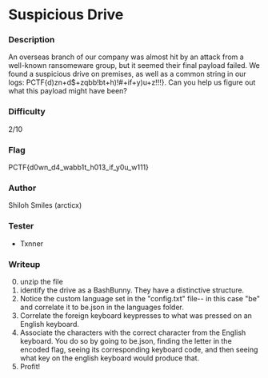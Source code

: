# Suspicious Drive

### Description
An overseas branch of our company was almost hit by an attack from a well-known ransomeware group, but it seemed their final payload failed. We found a suspicious drive on premises, as well as a common string in our logs: PCTF{d)zn+d$+zqbb!bt+h)!#+if+y)u+z!!!}. Can you help us figure out what this payload might have been?

### Difficulty
2/10

### Flag
PCTF{d0wn_d4_wabb1t_h013_if_y0u_w111}

### Author
Shiloh Smiles (arcticx)

### Tester
- Txnner

### Writeup
0. unzip the file
1. identify the drive as a BashBunny. They have a distinctive structure.
2. Notice the custom language set in the "config.txt" file-- in this case "be" and correlate it to be.json in the languages folder.
3. Correlate the foreign keyboard keypresses to what was pressed on an English keyboard.
4. Associate the characters with the correct character from the English keyboard. You do so by going to be.json, finding the letter in the encoded flag, seeing its corresponding keyboard code, and then seeing what key on the english keyboard would produce that.
5. Profit!
